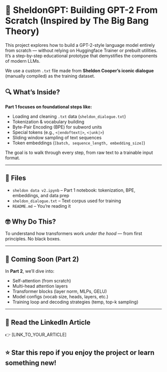 # 🧠 SheldonGPT: Building GPT-2 From Scratch (Inspired by The Big Bang Theory)

This project explores how to build a GPT-2-style language model entirely from scratch — without relying on Huggingface Trainer or prebuilt utilities. It’s a step-by-step educational prototype that demystifies the components of modern LLMs.

We use a custom `.txt` file made from **Sheldon Cooper’s iconic dialogue** (manually compiled) as the training dataset.

## 🔍 What’s Inside?

**Part 1 focuses on foundational steps like:**
- Loading and cleaning `.txt` data (`sheldon_dialogue.txt`)
- Tokenization & vocabulary building
- Byte-Pair Encoding (BPE) for subword units
- Special tokens (e.g., `<|endoftext|>`, `<|unk|>`)
- Sliding window sampling of text sequences
- Token embeddings (`[batch, sequence_length, embedding_size]`)

The goal is to walk through every step, from raw text to a trainable input format.

---

## 📁 Files
- `sheldon data v2.ipynb` – Part 1 notebook: tokenization, BPE, embeddings, and data prep
- `sheldon_dialogue.txt` – Text corpus used for training
- `README.md` – You’re reading it

## 🤓 Why Do This?

To understand how transformers work *under the hood* — from first principles. No black boxes.

---

## 🚀 Coming Soon (Part 2)

In **Part 2**, we’ll dive into:
- Self-attention (from scratch)
- Multi-head attention layers
- Transformer blocks (layer norm, MLPs, GELU)
- Model configs (vocab size, heads, layers, etc.)
- Training loop and decoding strategies (temp, top-k sampling)

---

## 📖 Read the LinkedIn Article  
👉 [LINK_TO_YOUR_ARTICLE]

## ⭐️ Star this repo if you enjoy the project or learn something new!

